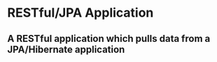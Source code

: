 # RESTful/JPA Application

## A RESTful application which pulls data from a JPA/Hibernate application
